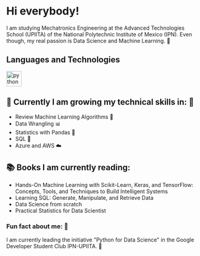 # Hi everybody!

I am studying Mechatronics Engineering at the Advanced Technologies School (UPIITA) of the National Polytechnic Institute of Mexico (IPN). Even though, my real passion is Data Science and Machine Learning. 🚀

## Languages and Technologies
<!-- <img src=https://github.com/devicons/devicon/blob/master/icons/go go-original.svg" alt="Markdown Monster icon" style="float: left; margin-right: 10px;" /> -->
<p><img src="https://devicons.github.io/devicon/devicon.git/icons/python/python-original.svg" alt="python" width="40" height="40"/></p>

## 🌱 Currently I am growing my technical skills in: 🐲
- Review Machine Learning Algorithms 🗿
- Data Wrangling 📊
- Statistics with Pandas 🐼
- SQL 🔎
- Azure and AWS ☁️
  
## 📚 Books I am currently reading:
- Hands-On Machine Learning with Scikit-Learn, Keras, and TensorFlow: Concepts, Tools, and Techniques to Build Intelligent Systems
- Learning SQL: Generate, Manipulate, and Retrieve Data
- Data Science from scratch
- Practical Statistics for Data Scientist

### Fun fact about me: 👀
I am currently leading the initiative "Python for Data Science" in the Google Developer Student Club IPN-UPIITA. 🐍